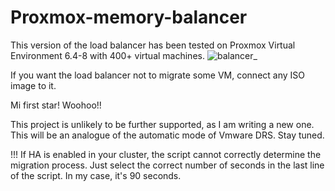 # Proxmox-memory-balancer

This version of the load balancer has been tested on Proxmox Virtual Environment 6.4-8 with 400+ virtual machines.
![balancer_](https://user-images.githubusercontent.com/88323643/137877901-b00683e0-a37f-4ed5-8761-09fefc7dc171.png)

If you want the load balancer not to migrate some VM, connect any ISO image to it.

Mi first star! Woohoo!!

This project is unlikely to be further supported, as I am writing a new one. This will be an analogue of the automatic mode of Vmware DRS.
Stay tuned.

!!!
If HA is enabled in your cluster, the script cannot correctly determine the migration process. Just select the correct number of seconds in the last line of the script. In my case, it's 90 seconds.
